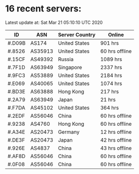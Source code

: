 # 16 recent servers:

Latest update at: Sat Mar 21 05:10:10 UTC 2020

| ID | ASN | Server Country | Online |
| -- | --- | -------------- | ------ |
| #.D09B | AS174 | United States | 901 hrs |
| #.8526 | AS35913 | United States | 60 hrs offline |
| #.15CF | AS49392 | Russia | 1089 hrs |
| #.7F1D | AS63949 | Singapore | 2337 hrs |
| #.9FC3 | AS53889 | United States | 2184 hrs |
| #.E069 | AS40065 | United States | 1074 hrs |
| #.BD3E | AS63888 | Hong Kong | 217 hrs |
| #.2A79 | AS63949 | Japan | 21 hrs |
| #.F7DA | AS45102 | United States | 364 hrs |
| #.2EDF | AS56046 | China | 60 hrs offline |
| #.9238 | AS4760 | Hong Kong | 60 hrs offline |
| #.A34E | AS20473 | Germany | 12 hrs offline |
| #.DE3F | AS20473 | Japan | 42 hrs offline |
| #.926E | AS4837 | China | 43 hrs offline |
| #.AF8D | AS56046 | China | 60 hrs offline |
| #.0F08 | AS56046 | China | 60 hrs offline |

